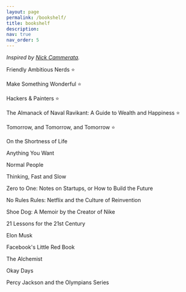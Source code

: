 ```yaml
---
layout: page
permalink: /bookshelf/
title: bookshelf
description: 
nav: true
nav_order: 5
---
```


_Inspired by [Nick Cammerata](http://nickcammarata.com/bookshelf)._
&nbsp;

Friendly Ambitious Nerds ⭐

Make Something Wonderful ⭐

Hackers & Painters ⭐

The Almanack of Naval Ravikant: A Guide to Wealth and Happiness ⭐

Tomorrow, and Tomorrow, and Tomorrow ⭐

On the Shortness of Life

Anything You Want

Normal People

Thinking, Fast and Slow

Zero to One: Notes on Startups, or How to Build the Future

No Rules Rules: Netflix and the Culture of Reinvention

Shoe Dog: A Memoir by the Creator of Nike

21 Lessons for the 21st Century

Elon Musk

Facebook's Little Red Book

The Alchemist

Okay Days

Percy Jackson and the Olympians Series